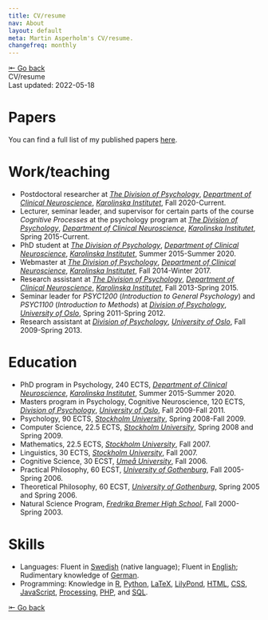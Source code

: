 ```yaml
---
title: CV/resume
nav: About
layout: default
meta: Martin Asperholm's CV/resume.
changefreq: monthly
---
```


<div class="article_back_top"><a href="/about/">&#8676; Go back</a></div>

<div class="article_start">
	<div class="article_title">CV/resume</div>
	<div class="article_last_updated">Last updated: 2022-05-18</div>
</div>


# Papers

You can find a full list of my published papers [here](/texts/).

# Work/teaching

* Postdoctoral researcher at [*The Division of Psychology*](https://ki.se/en/cns/the-division-of-psychology), [*Department of Clinical Neuroscience*](https://ki.se/en/cns/department-of-clinical-neuroscience), [*Karolinska Institutet*](https://ki.se/en), Fall 2020-Current.
* Lecturer, seminar leader, and supervisor for certain parts of the course *Cognitive Processes* at the psychology program at [*The Division of Psychology*](https://ki.se/en/cns/the-division-of-psychology), [*Department of Clinical Neuroscience*](https://ki.se/en/cns/department-of-clinical-neuroscience), [*Karolinska Institutet*](https://ki.se/en), Spring 2015-Current.
* PhD student at [*The Division of Psychology*](https://ki.se/en/cns/the-division-of-psychology), [*Department of Clinical Neuroscience*](https://ki.se/en/cns/department-of-clinical-neuroscience), [*Karolinska Institutet*](https://ki.se/en), Summer 2015-Summer 2020.
* Webmaster at [*The Division of Psychology*](https://ki.se/en/cns/the-division-of-psychology), [*Department of Clinical Neuroscience*](https://ki.se/en/cns/department-of-clinical-neuroscience), [*Karolinska Institutet*](https://ki.se/en), Fall 2014-Winter 2017.
* Research assistant at [*The Division of Psychology*](https://ki.se/en/cns/the-division-of-psychology), [*Department of Clinical Neuroscience*](https://ki.se/en/cns/department-of-clinical-neuroscience), [*Karolinska Institutet*](https://ki.se/en), Fall 2013-Spring 2015.
* Seminar leader for *PSYC1200* (*Introduction to General Psychology*) and *PSYC1100* (*Introduction to Methods*) at [*Division of Psychology*](https://www.sv.uio.no/psi/english/), [*University of Oslo*](https://www.uio.no/english/), Spring 2011-Spring 2012.
* Research assistant at [*Division of Psychology*](https://www.sv.uio.no/psi/english/), [*University of Oslo*](https://www.uio.no/english/), Fall 2009-Spring 2013.

# Education

* PhD program in Psychology, 240 ECTS, [*Department of Clinical Neuroscience*](https://ki.se/en/cns/department-of-clinical-neuroscience), [*Karolinska Institutet*](https://ki.se/en), Summer 2015-Summer 2020.
* Masters program in Psychology, Cognitive Neuroscience, 120 ECTS, [*Division of Psychology*](https://www.sv.uio.no/psi/english/), [*University of Oslo*](https://www.uio.no/english/), Fall 2009-Fall 2011.
* Psychology, 90 ECTS, [*Stockholm University*](https://www.su.se/english/), Spring 2008-Fall 2009.
* Computer Science, 22.5 ECTS, [*Stockholm University*](https://www.su.se/english/), Spring 2008 and Spring 2009.
* Mathematics, 22.5 ECTS, [*Stockholm University*](https://www.su.se/english/), Fall 2007.
* Linguistics, 30 ECTS, [*Stockholm University*](https://www.su.se/english/), Fall 2007.
* Cognitive Science, 30 ECST, [*Umeå University*](https://www.umu.se/en/), Fall 2006.
* Practical Philosophy, 60 ECST, [*University of Gothenburg*](https://www.gu.se/en), Fall 2005-Spring 2006.
* Theoretical Philosophy, 60 ECST, [*University of Gothenburg*](https://www.gu.se/en), Spring 2005 and Spring 2006.
* Natural Science Program, [*Fredrika Bremer High School*](https://fredrikabremergymnasiet.haninge.se), Fall 2000-Spring 2003.

# Skills
* Languages: Fluent in [Swedish](https://en.wikipedia.org/wiki/Swedish_language) (native language); Fluent in [English](https://en.wikipedia.org/wiki/English_language); Rudimentary knowledge of [German](https://en.wikipedia.org/wiki/German_language).
* Programming: Knowledge in [R](https://www.r-project.org), [Python](https://www.python.org), [LaTeX](https://www.latex-project.org), [LilyPond](https://lilypond.org), [HTML](https://html.spec.whatwg.org/multipage/), [CSS](https://www.w3.org/Style/CSS/), [JavaScript](https://en.wikipedia.org/wiki/JavaScript), [Processing](https://www.processing.org), [PHP](https://www.php.net), and [SQL](https://en.wikipedia.org/wiki/SQL).

<div class="article_back_bottom"><a href="/about/">&#8676; Go back</a></div>

